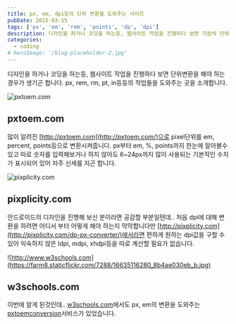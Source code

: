 ```yaml
---
title: px, em, dpi등의 단위 변환을 도와주는 사이트
pubDate: 2015-03-15
tags: ['px', 'em', 'rem', 'points', 'dp', 'dpi']
description: 디자인을 하거나 코딩을 하는등, 웹사이트 작업을 진행하다 보면 가끔씩 단위변환을 해야 하는 경우가 생기곤 합니다. px, rem, rm, pt, in등의 변환작업을 손쉽게 도와주는 곳을 소개합니다.
categories:
  - coding
# heroImage: '/blog-placeholder-2.jpg'
---
```


디자인을 하거나 코딩을 하는등, 웹사이트 작업을 진행하다 보면 단위변환을 해야 하는 경우가 생기곤 합니다. px, rem, rm, pt, in등등의 작업들을 도와주는 곳을 소개합니다.

![pxtoem.com](https://farm8.staticflickr.com/7651/16635030990_7baeb52c26_b.jpg)

## pxtoem.com

많이 알려진 [http://pxtoem.com](http://pxtoem.com/)으로 pixel단위를 em, percent, points등으로 변환시켜줍니다. px부터 em, %, points까지 한눈에 알아볼수 있고 따로 숫자를 입력해보거나 하지 않아도 6~24px까지 많이 사용되는 기본적인 수치가 표시되어 있어 자주 신세를 지곤 합니다.

![pixplicity.com](https://farm9.staticflickr.com/8672/16202491523_4a766639fd_b.jpg)

## pixplicity.com

안드로이드의 디자인을 진행해 보신 분이라면 공감할 부분일텐데.. 처음 dpi에 대해 변환을 하려면 어디서 부터 어떻게 해야 하는지 막막합니다만 [http://pixplicity.com](http://pixplicity.com/dp-px-converter/)에서라면 편하게 원하는 dpi값을 구할 수 있어 익숙하지 않은 ldpi, mdpi, xhdpi등을 따로 계산할 필요가 없습니다.

![http://www.w3schools.com](https://farm8.staticflickr.com/7288/16635116280_8b4ae030eb_b.jpg)

## w3schools.com

이번에 알게 된것인데.. [w3schools.com](http://www.w3schools.com/)에서도 px, em의 변환을 도와주는 [pxtoemconversion](http://www.w3schools.com/tags/ref_pxtoemconversion.asp)서비스가 있었습니다.
